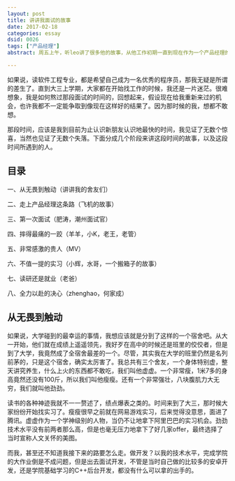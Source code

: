 ```yaml
---
layout: post
title: 讲讲我面试的故事
date: 2017-02-18
categories: essay
dsid: 0026
tags: ["产品经理"]
abstract: 周五上午，听leo讲了很多他的故事，从他工作初期一直到现在作为一个产品经理的故事，感触很深，想到了很多关于我自己的事情。有一句话很触动我，每一个故事，都因为有故事里的这些人，才有了情感，才有了温度。回想起自己面试的那段时间，有过挫折，当然也有过幸运，有很多帮助过我的人。这里，讲讲他们的故事。

---
```


如果说，读软件工程专业，都是希望自己成为一名优秀的程序员，那我无疑是所谓的差生了。直到大三上学期，大家都在开始找工作的时候，我还是一片迷茫。很难想象，我是如何熬过那段面试的时间的，回想起来，假设现在给我重新来过的机会，也许我都不一定能争取到像现在这样好的结果了。因为那时候的我，想都不敢想。

那段时间，应该是我到目前为止认识新朋友认识地最快的时间，我见证了无数个惊喜，当然也见证了无数个失落。下面分成几个阶段来讲这段时间的故事，以及这段时间所遇到的人。

## 目录

一、从无畏到触动（讲讲我的舍友们）

二、走上产品经理这条路（飞机的故事）

三、第一次面试（肥涛，潮州面试官）

四、摔得最痛的一跤（羊羊，小K，老王，老管）

五、非常感激的贵人（MV）

六、不值一提的实习（小辉，水哥，一个搬箱子的故事）

七、读研还是就业（老爸）

八、全力以赴的决心（zhenghao，何家成）

## 从无畏到触动

如果说，大学碰到的最幸运的事情，我想应该就是分到了这样的一个宿舍吧。从大一开始，他们就在成绩上遥遥领先，我好歹在高中的时候还是班里的佼佼者，但是到了大学，我竟然成了全宿舍最差的一个。尽管，其实我在大学的班里仍然是名列前茅的，只是这个宿舍，确实太厉害了。我总共有三个舍友，一个身体特别虚，整天讲究养生，什么上火的东西都不敢吃，我们叫他虚虚。一个非常瘦，1米7多的身高竟然还没有100斤，所以我们叫他瘦瘦。还有一个非常强壮，八块腹肌力大无穷，我们就叫他劲劲。

读书的各种神迹我就不一一赘述了，绩点爆表之类的。时间来到了大三，那时候大家纷纷开始找实习了。瘦瘦很早之前就在网易游戏实习，后来觉得没意思，面进了腾讯。虚虚作为一个学神级别的人物，当仍不让地拿下阿里巴巴的实习机会。劲劲技术水平没有前两者那么高，但是也毫无压力地拿下了好几家offer，最终选择了当时宣称人文关怀的美图。

而我，甚至还不知道我接下来的路要怎么走。做开发？以我的技术水平，完成学院的大作业倒是不成问题，但是出去面试开发，不管是当时自己做的比较多的安卓开发，还是学院基础学习的C++后台开发，都没有什么可以拿的出手的。







